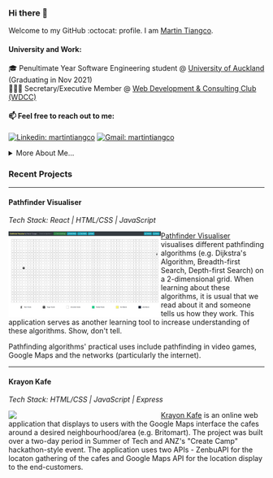 ### Hi there 👋

Welcome to my GitHub :octocat: profile. I am [Martin Tiangco](https://www.linkedin.com/in/martintiangco).

#### University and Work:

🎓 Penultimate Year Software Engineering student @ [University of Auckland](https://www.auckland.ac.nz/en.html) (Graduating in Nov 2021)  
👨🏼‍💻 Secretary/Executive Member @ [Web Development & Consulting Club (WDCC)](https://www.wdcc.co.nz/)

#### 📫 Feel free to reach out to me:
[![Linkedin: martintiangco](https://img.shields.io/badge/-martintiangco-blue?style=flat-square&logo=Linkedin&logoColor=white&link=https://www.linkedin.com/in/martintiangco/)](https://www.linkedin.com/in/martintiangco/) [![Gmail: martintiangco](https://img.shields.io/badge/-martintiangco-red?style=flat-square&logo=Gmail&logoColor=white&link=mailto:martintiangco@gmail.com)](mailto:martintiangco@gmail.com)

<details>

<summary>More About Me...</summary>

```javascript
const martin = {
  pronouns: "he" | "him",
  code: [Java, JavaScript, HTML/CSS],
  tools: [React, Node, SQL, AWS, GitHub],
  currentProject: "Currently working on my personal portfolio, honing my skills in React along the way.",
};
```

</details>
 
### Recent Projects
---
#### Pathfinder Visualiser
*Tech Stack: React | HTML/CSS | JavaScript*

<a href="https://martintiangco.github.io/Pathfinder-Visualiser/">
	<img align="left" src="https://github.com/MartinTiangco/Pathfinder-Visualiser/blob/master/img/demo.PNG" width="300">
</a>

[Pathfinder Visualiser](https://github.com/MartinTiangco/Pathfinder-Visualiser) visualises different pathfinding algorithms (e.g. Dijkstra's Algorithm, Breadth-first Search, Depth-first Search) on a 2-dimensional grid. When learning about these algorithms, it is usual that we read about it and someone tells us how they work. This application serves as another learning tool to increase understanding of these algorithms. Show, don't tell.

Pathfinding algorithms' practical uses include pathfinding in video games, Google Maps and the networks (particularly the internet).

---

#### Krayon Kafe
*Tech Stack: HTML/CSS | JavaScript | Express*

<a href="https://krayon-kafe.herokuapp.com/">
	<img align="left" src="https://github.com/MartinTiangco/Krayon-Kafe/blob/master/readmeImages/websiteOnHeroku.PNG" width="300">
</a>

[Krayon Kafe](https://github.com/MartinTiangco/Krayon-Kafe/) is an online web application that displays to users with the Google Maps interface the cafes around a desired neighbourhood/area (e.g. Britomart). The project was built over a two-day period in Summer of Tech and ANZ's "Create Camp" hackathon-style event. The application uses two APIs - ZenbuAPI for the locaton gathering of the cafes and Google Maps API for the location display to the end-customers.

<!--
**MartinTiangco/MartinTiangco** is a ✨ _special_ ✨ repository because its `README.md` (this file) appears on your GitHub profile.

Here are some ideas to get you started:

- 🔭 I’m currently working on ...
- 🌱 I’m currently learning ...
- 👯 I’m looking to collaborate on ...
- 🤔 I’m looking for help with ...
- 💬 Ask me about ...
- 📫 How to reach me: ...
- 😄 Pronouns: ...
- ⚡ Fun fact: ...
-->


